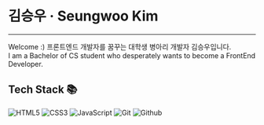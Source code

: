 <h1>김승우 · Seungwoo Kim</h1>

<hr>Welcome :)</h2>
프론트엔드 개발자를 꿈꾸는 대학생 병아리 개발자 김승우입니다.<br>
I am a Bachelor of CS student who desperately wants to become a FrontEnd Developer.

<h2>Tech Stack 📚</h2>

![HTML5](https://img.shields.io/badge/-HTML5-F05032?style=for-the-badge&logo=html5&logoColor=ffffff)
![CSS3](https://img.shields.io/badge/-CSS3-007ACC?style=for-the-badge&logo=css3)
![JavaScript](https://img.shields.io/badge/-JavaScript-%23F7DF1C?style=for-the-badge&logo=javascript&logoColor=000000&labelColor=%23F7DF1C&color=%23FFCE5A)
![Git](https://img.shields.io/badge/-git-F05032?style=for-the-badge&logo=git&logoColor=ffffff)
![Github](https://img.shields.io/badge/-github-181717?style=for-the-badge&logo=github&logoColor=ffffff)
